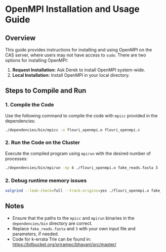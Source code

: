 
# OpenMPI Installation and Usage Guide

## Overview  
This guide provides instructions for installing and using OpenMPI on the CAS server, where users may not have access to `sudo`. There are two options for installing OpenMPI:  

1. **Request Installation:** Ask Derek to install OpenMPI system-wide.  
2. **Local Installation:** Install OpenMPI in your local directory.  

## Steps to Compile and Run  

### 1. Compile the Code  
Use the following command to compile the code with `mpicc` provided in the dependencies:  
```bash
./dependencies/bin/mpicc -o flouri_openmpi.o flouri_openmpi.c
```  

### 2. Run the Code on the Cluster  
Execute the compiled program using `mpirun` with the desired number of processes:  
```bash
./dependencies/bin/mpirun -np 4 ./flouri_openmpi.o fake_reads.fasta 3
```  
### 2. Debug runtime memory issues

```bash
valgrind --leak-check=full --track-origins=yes ./flouri_openmpi.o fake_reads.fasta 3
```

## Notes  
- Ensure that the paths to the `mpicc` and `mpirun` binaries in the `dependencies/bin` directory are correct.  
- Replace `fake_reads.fasta` and `3` with your own input file and parameters, if needed.
- Code for k-errata Trie can be found in: https://bitbucket.org/srirampc/bhavani/src/master/
